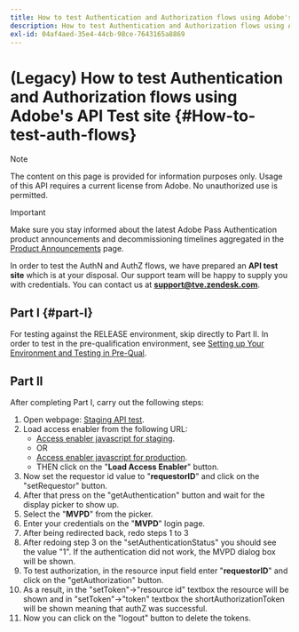 ```yaml
---
title: How to test Authentication and Authorization flows using Adobe's API test site
description: How to test Authentication and Authorization flows using Adobe's API test site
exl-id: 04af4aed-35e4-44cb-98ce-7643165a8869
---
```

# (Legacy) How to test Authentication and Authorization flows using Adobe's API Test site {#How-to-test-auth-flows}

>[!NOTE]
>
>The content on this page is provided for information purposes only. Usage of this API requires a current license from Adobe. No unauthorized use is permitted.

>[!IMPORTANT]
>
> Make sure you stay informed about the latest Adobe Pass Authentication product announcements and decommissioning timelines aggregated in the [Product Announcements](/help/authentication/product-announcements.md) page.

In order to test the AuthN and AuthZ flows, we have prepared an **API test site** which is at your disposal. Our support team will be happy to supply you with credentials. You can contact us at **support@tve.zendesk.com**.


## Part I {#part-I}

For testing against the RELEASE environment, skip directly to Part II.  In order to test in the pre-qualification environment, see [Setting up Your Environment and Testing in Pre-Qual](/help/authentication/notes-technical/environments/setting-up-your-environment-and-testing-in-prequal.md).

## Part II

After completing Part I, carry out the following steps:


1.  Open webpage: [Staging API test](https://sp.auth-staging.adobe.com/apitest/api.html).
1.  Load access enabler from the following URL:
    * [Access enabler javascript for staging](https://entitlement.auth-staging.adobe.com/entitlement/js/AccessEnabler.js). 
    * OR 
    * [Access enabler javascript for production](https://entitlement.auth.adobe.com/entitlement/js/AccessEnabler.js).
    * THEN click on the "**Load Access Enabler**" button.
1.  Now set the requestor id value to "**requestorID**" and click on the "setRequestor" button.
1.  After that press on the "getAuthentication" button and wait for the display picker to show up.
1.  Select the "**MVPD**" from the picker.
1.  Enter your credentials on the "**MVPD**" login page.
1.  After being redirected back, redo steps 1 to 3
1.  After redoing step 3 on the "setAuthenticationStatus" you should see the value "1". If the authentication did not work, the MVPD dialog box will be shown.
1.  To test authorization, in the resource input field enter "**requestorID**" and click on the "getAuthorization" button.
1.  As a result, in the "setToken"-\>"resource id" textbox the resource will be shown and in "setToken"-\>"token" textbox the shortAuthorizationToken will be shown meaning that authZ was successful.
1.  Now you can click on the "logout" button to delete the tokens.
